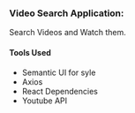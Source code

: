 ### Video Search Application:
<p>
  Search Videos and Watch them. 
</p> 
<h4> Tools Used </h4>
<ul>
  <li> Semantic UI for syle </li>
  <li> Axios </li>
  <li> React Dependencies </li> 
  <li> Youtube API </li>

